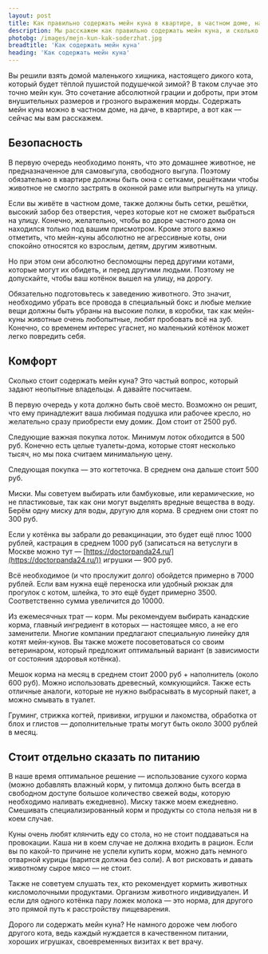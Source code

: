 ```yaml
---
layout: post 
title: Как правильно содержать мейн куна в квартире, в частном доме, на даче | GR
description: Мы расскажем как правильно содержать мейн куна, и сколько стоит содержание животного | GR
photobg: /images/mejn-kun-kak-soderzhat.jpg
breadtitle: 'Как содержать мейн куна'
heading: 'Как содержать мейн куна'
--- 
```


Вы решили взять домой маленького хищника, настоящего дикого кота, который  будет тёплой пушистой подушечкой зимой? В таком случае это точно мейн кун. Это сочетание абсолютной грации и доброты, при этом внушительных размеров и грозного выражения морды. Содержать мейн куна можно в частном доме, на даче, в квартире, а вот как — сейчас мы вам расскажем.

## Безопасность

В первую очередь необходимо понять, что это домашнее животное, не предназначенное для самовыгула, свободного выгула. Поэтому обязательно в квартире должны быть окна с сетками, решётками чтобы животное не смогло застрять в оконной раме или выпрыгнуть на улицу. 

Если вы живёте в частном доме, также должны быть сетки, решётки, высокий забор без отверстия, через которые кот не сможет выбраться на улицу. Конечно, желательно, чтобы во дворе частного дома он находился только под вашим присмотром. Кроме этого важно отметить, что мейн-куны абсолютно не агрессивные коты, они спокойно относятся ко взрослым, детям, другим животным. 

Но при этом они абсолютно беспомощны перед другими котами, которые могут их обидеть, и перед другими людьми. Поэтому не допускайте, чтобы ваш котёнок вышел на улицу, на дорогу.

Обязательно подготовьтесь к заведению животного. Это значит, необходимо убрать все провода в специальный бокс и любые мелкие вещи должны быть убраны на высокие полки, в коробки, так как мейн-куны животные очень любопытные, любят пробовать всё на зуб. Конечно, со временем интерес угаснет, но маленький котёнок может легко повредить себя.

## Комфорт

Сколько стоит содержать мейн куна? Это частый вопрос, который задают неопытные владельцы. А давайте посчитаем.

В первую очередь у кота должно быть своё место. Возможно он решит, что ему принадлежит ваша любимая подушка или рабочее кресло, но желательно сразу приобрести ему домик. Дом стоит от 2500 руб.

Следующие важная покупка лоток. Минимум лоток обходится в 500 руб. Конечно есть целые туалеты-дома, которые стоят несколько тысяч, но мы пока считаем минимальную цену.

Следующая покупка — это когтеточка. В среднем она дальше стоит 500 руб.

Миски. Мы советуем выбирать или бамбуковые, или керамические, но не пластиковые, так как они могут выделять вредные вещества в воду. Берём одну миску для воды, другую для корма. В среднем они стоят по 300 руб.

Если у котёнка вы забрали до ревакцинации, это будет ещё плюс 1000 рублей, кастрация в среднем 1000 руб (записаться на ветуслуги в Москве можно тут — [https://doctorpanda24.ru/](https://doctorpanda24.ru/)) игрушки — 900 руб.

Всё необходимое (и что прослужит долго) обойдется примерно в 7000 рублей. Если вам нужна ещё переноска или удобный рюкзак для прогулок с котом, шлейка, то это ещё будет примерно 3500. Соответственно сумма увеличится до 10000.

Из ежемесячных трат — корм. Мы рекомендуем выбирать канадские корма, главный ингредиент в которых — настоящее мясо, а не его заменители. Многие компании предлагают специальную линейку для котят мейн-кунов. Вы также можете посоветоваться со своим ветеринаром, который предложит оптимальный вариант (в зависимости от состояния здоровья котёнка).

Мешок корма на месяц в среднем стоит 2000 руб + наполнитель (около 600 руб). Можно использовать древесный, комкующийся. Также есть отличные аналоги, которые не нужно выбрасывать в мусорный пакет, а можно смывать в туалет.

Груминг, стрижка когтей, прививки, игрушки и лакомства, обработка от блох и глистов — дополнительные траты могут быть около 3000 рублей в месяц.

## Стоит отдельно сказать по питанию

В наше время оптимальное решение — использование сухого корма (можно добавлять влажный корм, у питомца должно быть всегда в свободном доступе большое количество свежей воды, которую необходимо наливать ежедневно). Миску также моем ежедневно. Смешивать специализированный корм и продукты со стола нельзя ни в коем случае. 

Куны очень любят клянчить еду со стола, но не стоит поддаваться на провокации. Каша ни в коем случае не должна входить в рацион. Если вы по какой-то причине не успели купить корм, можно дать немного отварной курицы (варится должна без соли). А вот рисковать и давать животному сырое мясо — не стоит. 

Также не советуем слушать тех, кто рекомендует кормить животных кисломолочными продуктами. Организм животного индивидуален. И если  для одного котёнка пару ложек молока — это норма, для другого это прямой путь к расстройству пищеварения.

Дорого ли содержать мейн куна? Не намного дороже чем любого другого кота, ведь каждый нуждается в качественном питании, хороших игрушках, своевременных визитах к вет врачу.
